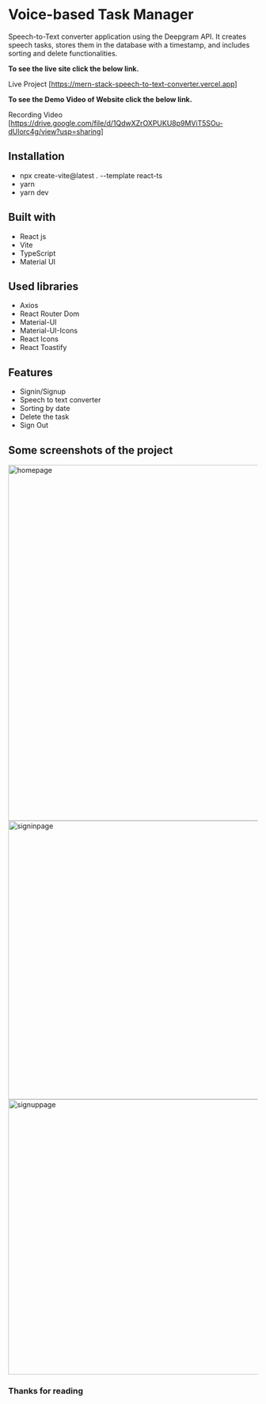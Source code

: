 # Voice-based Task Manager
Speech-to-Text converter application using the Deepgram API. It creates speech tasks, stores them in the database with a timestamp, and includes sorting and delete functionalities.

**To see the live site click the below link.**

Live Project [https://mern-stack-speech-to-text-converter.vercel.app]

**To see the Demo Video of Website click the below link.**

Recording Video [https://drive.google.com/file/d/1QdwXZrOXPUKU8p9MViT5SOu-dUlorc4g/view?usp=sharing]

## Installation
- npx create-vite@latest . --template react-ts
- yarn
- yarn dev

## Built with
<ul>
  <li>React js</li>
  <li>Vite</li>
  <li>TypeScript</li>
  <li>Material UI</li>
</ul>

## Used libraries
<ul>
  <li>Axios</li>
  <li>React Router Dom</li>
  <li>Material-UI</li>
  <li>Material-UI-Icons</li>
  <li>React Icons</li>
  <li>React Toastify</li>
</ul>

## Features
<ul>
  <li>Signin/Signup</li>
  <li>Speech to text converter</li>
  <li>Sorting by date</li>
  <li>Delete the task</li>
  <li>Sign Out</li>
</ul>

## Some screenshots of the project

<img width="719" alt="homepage" src="https://github.com/user-attachments/assets/2b994e4f-ae50-4e7b-90df-e0df5a1ee79e" />

<img width="563" alt="signinpage" src="https://github.com/user-attachments/assets/429c7fcc-f565-4eca-988c-31654f7a66f8" />

<img width="556" alt="signuppage" src="https://github.com/user-attachments/assets/1db2edd5-9c32-4b27-92f2-db53f8d266e4" />

### Thanks for reading
